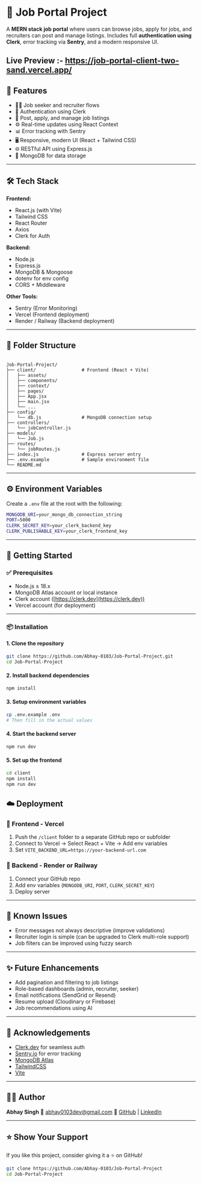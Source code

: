 # 💼 Job Portal Project

A **MERN stack job portal** where users can browse jobs, apply for jobs, and recruiters can post and manage listings. Includes full **authentication using Clerk**, error tracking via **Sentry**, and a modern responsive UI.


## Live Preview :- https://job-portal-client-two-sand.vercel.app/


## 🚀 Features

- 👨‍💼 Job seeker and recruiter flows
- 🔐 Authentication using Clerk
- 📂 Post, apply, and manage job listings
- ⚙️ Real-time updates using React Context
- 📊 Error tracking with Sentry
- 🖥️ Responsive, modern UI (React + Tailwind CSS)
- 🌐 RESTful API using Express.js
- 💾 MongoDB for data storage

---

## 🛠 Tech Stack

**Frontend:**
- React.js (with Vite)
- Tailwind CSS
- React Router
- Axios
- Clerk for Auth

**Backend:**
- Node.js
- Express.js
- MongoDB & Mongoose
- dotenv for env config
- CORS + Middleware

**Other Tools:**
- Sentry (Error Monitoring)
- Vercel (Frontend deployment)
- Render / Railway (Backend deployment)

---

## 📂 Folder Structure

```

Job-Portal-Project/
├── client/                 # Frontend (React + Vite)
│   ├── assets/
│   ├── components/
│   ├── context/
│   ├── pages/
│   ├── App.jsx
│   ├── main.jsx
│   └── ...
├── config/
│   └── db.js               # MongoDB connection setup
├── controllers/
│   └── jobController.js
├── models/
│   └── Job.js
├── routes/
│   └── jobRoutes.js
├── index.js                # Express server entry
├── .env.example            # Sample environment file
└── README.md

````

---

## ⚙️ Environment Variables

Create a `.env` file at the root with the following:

```bash
MONGODB_URI=your_mongo_db_connection_string
PORT=5000
CLERK_SECRET_KEY=your_clerk_backend_key
CLERK_PUBLISHABLE_KEY=your_clerk_frontend_key
````

---

## 🚀 Getting Started

### ✅ Prerequisites

* Node.js ≥ 18.x
* MongoDB Atlas account or local instance
* Clerk account ([https://clerk.dev](https://clerk.dev))
* Vercel account (for deployment)

---

### 📦 Installation

#### 1. Clone the repository

```bash
git clone https://github.com/Abhay-0103/Job-Portal-Project.git
cd Job-Portal-Project
```

#### 2. Install backend dependencies

```bash
npm install
```

#### 3. Setup environment variables

```bash
cp .env.example .env
# Then fill in the actual values
```

#### 4. Start the backend server

```bash
npm run dev
```

#### 5. Set up the frontend

```bash
cd client
npm install
npm run dev
```

## ☁️ Deployment

### 🔹 Frontend - Vercel

1. Push the `/client` folder to a separate GitHub repo or subfolder
2. Connect to Vercel → Select React + Vite → Add env variables
3. Set `VITE_BACKEND_URL=https://your-backend-url.com`

### 🔹 Backend - Render or Railway

1. Connect your GitHub repo
2. Add env variables (`MONGODB_URI`, `PORT`, `CLERK_SECRET_KEY`)
3. Deploy server

---

## 🧠 Known Issues

* Error messages not always descriptive (improve validations)
* Recruiter login is simple (can be upgraded to Clerk multi-role support)
* Job filters can be improved using fuzzy search

---

## ✨ Future Enhancements

* Add pagination and filtering to job listings
* Role-based dashboards (admin, recruiter, seeker)
* Email notifications (SendGrid or Resend)
* Resume upload (Cloudinary or Firebase)
* Job recommendations using AI

---

## 🙌 Acknowledgements

* [Clerk.dev](https://clerk.dev) for seamless auth
* [Sentry.io](https://sentry.io) for error tracking
* [MongoDB Atlas](https://www.mongodb.com/cloud/atlas)
* [TailwindCSS](https://tailwindcss.com/)
* [Vite](https://vitejs.dev/)

---

## 👨‍💻 Author

**Abhay Singh**
📧 [abhay0103dev@gmail.com](mailto:abhay0103dev@gmail.com)
🔗 [GitHub](https://github.com/Abhay-0103) | [LinkedIn](https://linkedin.com/in/abhay0103)

---

## ⭐ Show Your Support

If you like this project, consider giving it a ⭐ on GitHub!

```bash
git clone https://github.com/Abhay-0103/Job-Portal-Project
cd Job-Portal-Project
```
